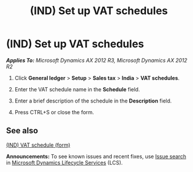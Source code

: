 ﻿---
title: (IND) Set up VAT schedules
TOCTitle: (IND) Set up VAT schedules
ms:assetid: 0069d5cb-6204-4a4a-88ef-30224544355f
ms:mtpsurl: https://technet.microsoft.com/en-us/library/JJ664422(v=AX.60)
ms:contentKeyID: 49385510
ms.date: 04/18/2014
mtps_version: v=AX.60
---

# (IND) Set up VAT schedules 


_**Applies To:** Microsoft Dynamics AX 2012 R3, Microsoft Dynamics AX 2012 R2_

1.  Click **General ledger** \> **Setup** \> **Sales tax** \> **India** \> **VAT schedules**.

2.  Enter the VAT schedule name in the **Schedule** field.

3.  Enter a brief description of the schedule in the **Description** field.

4.  Press CTRL+S or close the form.

## See also

[(IND) VAT schedule (form)](https://technet.microsoft.com/en-us/library/jj664423\(v=ax.60\))

  
**Announcements:** To see known issues and recent fixes, use [Issue search](http://go.microsoft.com/fwlink/?linkid=389258) in [Microsoft Dynamics Lifecycle Services](http://go.microsoft.com/fwlink/?linkid=306505) (LCS).

